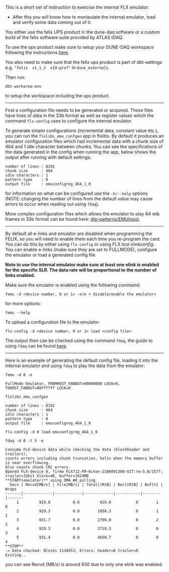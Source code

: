 This is a short set of instruction to exercise the internal FLX emulator:
* After this you will know how to manipulate the internal emulator, load and verify some data coming out of it.

You either use the felix UPS product in the dune-daq software or a custom build of the felix software suite provided by ATLAS tDAQ.

To use the ups product make sure to setup your DUNE-DAQ workspace following the instructions [here](https://github.com/DUNE-DAQ/minidaqapp/wiki/Instructions-for-setting-up-a-v2.6.0-development-environment).

You also need to make sure that the felix ups product is part of dbt-settings e.g. `"felix  v1_1_2  e19:prof"`
in `dune_externals`.

Then run:
```
dbt-workarea-env
```

to setup the workspace including the ups product.

---
First a configuration file needs to be generated or acquired. These files have lines of data in the 33b format as well as register values which the command `flx-config` uses to configure the internal emulator.

To generate simple configurations (incremental data, constant value etc.), you can run the `flxlibs_emu_confgen` app in flxlibs. By default it produces an emulator configuration files which had incremental data with a chunk size of 464 and 1 idle character between chunks. You can see the specifications of the data generated in the config when running the app, below shows the output after running with default settings:
```
number of lines : 8192
chunk size      : 464
idle characters : 1
pattern type    : 0
output file     : emuconfigreg_464_1_0
```
for information on what can be configured use the `-h/--help` options (NOTE: changing the number of lines from the default value may cause errors to occur when reading out using `fdaq`).

More complex configuration files which allows the emulator to play 64 wib frames in 33b format can be found here: [dtp-patterns/EMUInput](https://gitlab.cern.ch/dune-daq/readout/dtp-patterns/-/tree/master/EMUInput).

---

By default all e-links and emulator are disabled when programming the FELIX, so you will need to enable them each time you re-program the card. You can do this by either using `flx-config` or using FLX tool _elinkconfig_. You can enable e-links (make sure they are set to FULLMODE), configure the emulator or load a generated config file.

**Note to use the internal emulator make sure at least one elink is enabled for the specific SLR. The data rate will be proportional to the number of links enabled.**

Make sure the emulator is enabled using the following command:
```
femu -d <device number, 0 or 1> -n/e < disable/enable the emulator>
```
for more options:
```
femu --help
```

To upload a configuration file to the emulator:
```
flx-config -d <device number, 0 or 1> load <config file>
```
The output then can be checked using the command `fdaq`, the guide to using `fdaq` can be found [here](https://github.com/DUNE-DAQ/flxlibs/wiki/Using-fdaq).

---
Here is an example of generating the default config file, loading it into the internal emulator and using `fdaq` to play the data from the emulator:

```
femu -d 0 -e
```
```
FullMode Emulator, FROMHOST_FANOUT=00000000 LOCK=0, TOHOST_FANOUT=00ffffff LOCK=0
```

```
flxlibs_emu_confgen
```
```
number of lines : 8192
chunk size      : 464
idle characters : 1
pattern type    : 0
output file     : emuconfigreg_464_1_0
```
```
flx-config -d 0 load emuconfigreg_464_1_0
```
```
fdaq -d 0 -t 5 -e
```
```
Consume FLX-device data while checking the data (blockheader and trailers),
counts errors including chunk truncation, halts when the memory buffer is near overflowing.
Also counts chunk CRC errors.
Opened FLX-device 0, firmw FLX712-FM-6chan-2106091300-GIT:rm-5.0/1577, trailer=32bit block=4K, buffer=1024MB
**START(emulator)** using DMA #0 polling
  Secs | Recvd[MB/s] | File[MB/s] | Total[(M)B] | Rec[(M)B] | Buf[%] | Wraps
-------|-------------|------------|-------------|-----------|--------|-------
     1         929.0          0.0         929.0           0        1       0
     2         929.3          0.0        1858.3           0        1       1
     3         931.7          0.0        2790.0           0        2       2
     4         929.3          0.0        3719.3           0        0       3
     5         931.4          0.0        4650.7           0        0       4
**STOP**
-> Data checked: Blocks 1134653, Errors: header=0 trailer=0
Exiting..
```

you can see Recvd [MB/s] is around 930 due to only one elink was enabled.
 